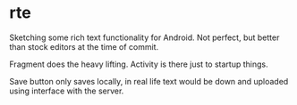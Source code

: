 rte
===

Sketching some rich text functionality for Android. Not perfect, but better than stock editors at the time of commit.

Fragment does the heavy lifting. Activity is there just to startup things.

Save button only saves locally, in real life text would be down and uploaded using interface with the server. 